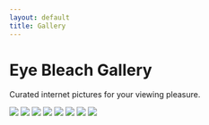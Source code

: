 ```yaml
---
layout: default
title: Gallery
---
```

<div class="primary-box--header header-shadow">
  <h1>Eye Bleach Gallery</h1>
  <p>Curated internet pictures for your viewing pleasure.</p>
</div>
<div class="primary-box--content">
  <div class="gallery">    
  <img src="/assets/eyebleach/01.jpg">
  <img src="/assets/eyebleach/02.jpg">
  <img src="/assets/eyebleach/03.JPG">
  <img src="/assets/eyebleach/04.JPG">
  <img src="/assets/eyebleach/05.JPG">
  <img src="/assets/eyebleach/06.JPG">
  <img src="/assets/eyebleach/07.JPG">
  <img src="/assets/eyebleach/08.JPG">
  </div>
</div>